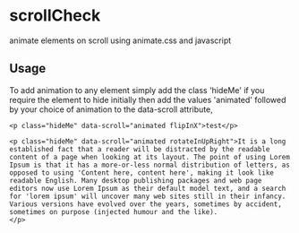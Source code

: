 # scrollCheck
animate elements on scroll using animate.css and javascript

Usage
------------
To add animation to any element simply add the class 'hideMe' if you require the element to hide initially
then add the values 'animated' followed by your choice of animation to the data-scroll attribute,

	<p class="hideMe" data-scroll="animated flipInX">test</p>

	<p class="hideMe" data-scroll="animated rotateInUpRight">It is a long established fact that a reader will be distracted by the readable content of a page when looking at its layout. The point of using Lorem Ipsum is that it has a more-or-less normal distribution of letters, as opposed to using 'Content here, content here', making it look like readable English. Many desktop publishing packages and web page editors now use Lorem Ipsum as their default model text, and a search for 'lorem ipsum' will uncover many web sites still in their infancy. Various versions have evolved over the years, sometimes by accident, sometimes on purpose (injected humour and the like).
	</p>
